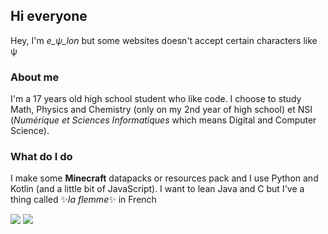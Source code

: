 ## Hi everyone

Hey, I'm *e_ψ_lon* but some websites doesn't accept certain characters like ψ

### About me 

I'm a 17 years old high school student who like code. I choose to study Math, Physics and Chemistry (only on my 2nd year of high school) et NSI (*Numérique et Sciences Informatiques* which means Digital and Computer Science).

### What do I do 

I make some **Minecraft** datapacks or resources pack and I use Python and Kotlin (and a little bit of JavaScript). I want to lean Java and C but I've a thing called ✨*la flemme*✨ in French


<img src="https://github-readme-stats.vercel.app/api?username=e-psi-lon&hide=issues&show_icons=true&theme=radical&count_private=true&show_icons=true"/>
<img src="https://github-readme-stats.vercel.app/api/top-langs/?username=e-psi-lon&layout=compact&theme=radical&count_private=true&show_icons=true"/>

